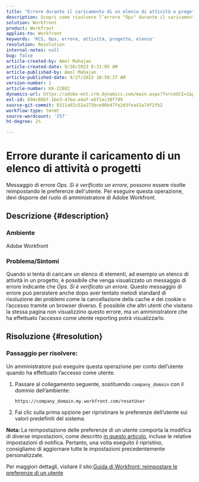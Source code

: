 ```yaml
---
title: "Errore durante il caricamento di un elenco di attività o progetti"
description: Scopri come risolvere l’errore "Ops" durante il caricamento di un elenco di attività o progetti in Adobe Workfront. Reimposta le preferenze dell’utente.
solution: Workfront
product: Workfront
applies-to: Workfront
keywords: 'KCS, Ops, errore, attività, progetto, elenco'
resolution: Resolution
internal-notes: null
bug: false
article-created-by: Amol Mahajan
article-created-date: 9/26/2023 8:31:05 AM
article-published-by: Amol Mahajan
article-published-date: 9/27/2023 10:50:37 AM
version-number: 1
article-number: KA-22882
dynamics-url: https://adobe-ent.crm.dynamics.com/main.aspx?forceUCI=1&pagetype=entityrecord&etn=knowledgearticle&id=306dbe03-475c-ee11-be6f-6045bd006079
exl-id: 694c886f-1be3-47ea-a4af-ebf1ac38f799
source-git-commit: 0311a02c52a273bce96b47fe2d3fea41a74f2fb2
workflow-type: tm+mt
source-wordcount: '257'
ht-degree: 2%

---
```


# Errore durante il caricamento di un elenco di attività o progetti


Messaggio di errore *Ops. Si è verificato un errore*, possono essere risolte reimpostando le preferenze dell&#39;utente. Per eseguire questa operazione, devi disporre del ruolo di amministratore di Adobe Workfront.

## Descrizione {#description}


### <b>Ambiente</b>

Adobe Workfront

### <b>Problema/Sintomi</b>

Quando si tenta di caricare un elenco di elementi, ad esempio un elenco di attività in un progetto, è possibile che venga visualizzato un messaggio di errore indicante che *Ops. Si è verificato un errore.* Questo messaggio di errore può persistere anche dopo aver tentato metodi standard di risoluzione dei problemi come la cancellazione della cache e dei cookie o l’accesso tramite un browser diverso. È possibile che altri utenti che visitano la stessa pagina non visualizzino questo errore, ma un amministratore che ha effettuato l’accesso come utente reporting potrà visualizzarlo.


## Risoluzione {#resolution}


### Passaggio per risolvere:

Un amministratore può eseguire questa operazione per conto dell’utente quando ha effettuato l’accesso come utente.

1. Passare al collegamento seguente, sostituendo `company_domain` con il dominio dell’ambiente:

   `https://company_domain.my.workfront.com/resetUser`
2. Fai clic sulla prima opzione per ripristinare le preferenze dell’utente sui valori predefiniti del sistema.


<b>Nota: </b>La reimpostazione delle preferenze di un utente comporta la modifica di diverse impostazioni, come descritto [in questo articolo](https://experienceleague.adobe.com/docs/workfront/using/administration-and-setup/add-users/create-manage-users/reset-a-users-preferences.html), incluse le relative impostazioni di notifica. Pertanto, una volta eseguito il ripristino, consigliamo di aggiornare tutte le impostazioni precedentemente personalizzate.

Per maggiori dettagli, visitare il sito:[Guida di Workfront: reimpostare le preferenze di un utente](https://experienceleague.adobe.com/docs/workfront/using/administration-and-setup/add-users/create-manage-users/reset-a-users-preferences.html)
